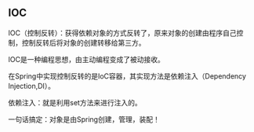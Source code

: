 ## IOC

IOC（控制反转）：获得依赖对象的方式反转了，原来对象的创建由程序自己控制，控制反转后将对象的创建转移给第三方。

IOC是一种编程思想，由主动编程变成了被动接收。

在Spring中实现控制反转的是IoC容器，其实现方法是依赖注入（Dependency Injection,DI）。

依赖注入：就是利用set方法来进行注入的。

一句话搞定：对象是由Spring创建，管理，装配！